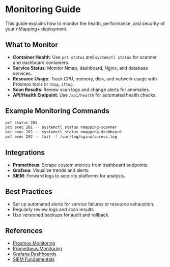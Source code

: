 # Monitoring Guide

This guide explains how to monitor the health, performance, and security of your nMapping+ deployment.

## What to Monitor

- **Container Health**: Use `pct status` and `systemctl status` for scanner and dashboard containers.
- **Service Status**: Monitor Nmap, dashboard, Nginx, and database services.
- **Resource Usage**: Track CPU, memory, disk, and network usage with Proxmox tools or `htop`, `iftop`.
- **Scan Results**: Review scan logs and change alerts for anomalies.
- **API/Health Endpoint**: Use `/api/health` for automated health checks.

## Example Monitoring Commands

```bash
pct status 201
pct exec 201 -- systemctl status nmapping-scanner
pct exec 202 -- systemctl status nmapping-dashboard
pct exec 202 -- tail -f /var/log/nginx/access.log
```

## Integrations

- **Prometheus**: Scrape custom metrics from dashboard endpoints.
- **Grafana**: Visualize trends and alerts.
- **SIEM**: Forward logs to security platforms for analysis.

## Best Practices

- Set up automated alerts for service failures or resource exhaustion.
- Regularly review logs and scan results.
- Use versioned backups for audit and rollback.

## References

- [Proxmox Monitoring](https://pve.proxmox.com/wiki/Monitoring)
- [Prometheus Monitoring](https://prometheus.io/docs/introduction/overview/)
- [Grafana Dashboards](https://grafana.com/docs/grafana/latest/dashboards/)
- [SIEM Fundamentals](https://www.sans.org/white-papers/siem/)
